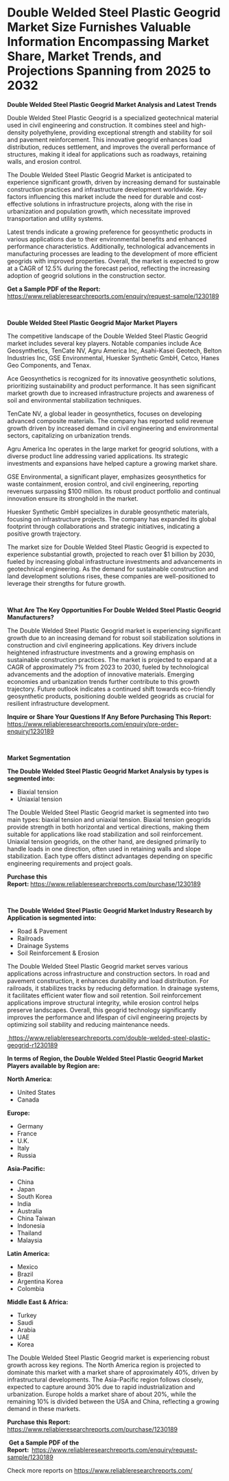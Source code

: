 <p><h1>Double Welded Steel Plastic Geogrid Market Size Furnishes Valuable Information Encompassing Market Share, Market Trends, and Projections Spanning from 2025 to 2032</h1></p><p><strong>Double Welded Steel Plastic Geogrid Market Analysis and Latest Trends</strong></p>
<p><p>Double Welded Steel Plastic Geogrid is a specialized geotechnical material used in civil engineering and construction. It combines steel and high-density polyethylene, providing exceptional strength and stability for soil and pavement reinforcement. This innovative geogrid enhances load distribution, reduces settlement, and improves the overall performance of structures, making it ideal for applications such as roadways, retaining walls, and erosion control.</p><p>The Double Welded Steel Plastic Geogrid Market is anticipated to experience significant growth, driven by increasing demand for sustainable construction practices and infrastructure development worldwide. Key factors influencing this market include the need for durable and cost-effective solutions in infrastructure projects, along with the rise in urbanization and population growth, which necessitate improved transportation and utility systems. </p><p>Latest trends indicate a growing preference for geosynthetic products in various applications due to their environmental benefits and enhanced performance characteristics. Additionally, technological advancements in manufacturing processes are leading to the development of more efficient geogrids with improved properties. Overall, the market is expected to grow at a CAGR of 12.5% during the forecast period, reflecting the increasing adoption of geogrid solutions in the construction sector.</p></p>
<p><strong>Get a Sample PDF of the Report:&nbsp;</strong> <a href="https://www.reliableresearchreports.com/enquiry/request-sample/1230189?utm_campaign=2652&utm_medium=2&utm_source=Github&utm_content=ia&utm_term=03042025&utm_id=double-welded-steel-plastic-geogrid">https://www.reliableresearchreports.com/enquiry/request-sample/1230189</a></p>
<p>&nbsp;</p>
<p><strong>Double Welded Steel Plastic Geogrid Major Market Players</strong></p>
<p><p>The competitive landscape of the Double Welded Steel Plastic Geogrid market includes several key players. Notable companies include Ace Geosynthetics, TenCate NV, Agru America Inc, Asahi-Kasei Geotech, Belton Industries Inc, GSE Environmental, Huesker Synthetic GmbH, Cetco, Hanes Geo Components, and Tenax. </p><p>Ace Geosynthetics is recognized for its innovative geosynthetic solutions, prioritizing sustainability and product performance. It has seen significant market growth due to increased infrastructure projects and awareness of soil and environmental stabilization techniques.</p><p>TenCate NV, a global leader in geosynthetics, focuses on developing advanced composite materials. The company has reported solid revenue growth driven by increased demand in civil engineering and environmental sectors, capitalizing on urbanization trends.</p><p>Agru America Inc operates in the large market for geogrid solutions, with a diverse product line addressing varied applications. Its strategic investments and expansions have helped capture a growing market share.</p><p>GSE Environmental, a significant player, emphasizes geosynthetics for waste containment, erosion control, and civil engineering, reporting revenues surpassing $100 million. Its robust product portfolio and continual innovation ensure its stronghold in the market.</p><p>Huesker Synthetic GmbH specializes in durable geosynthetic materials, focusing on infrastructure projects. The company has expanded its global footprint through collaborations and strategic initiatives, indicating a positive growth trajectory.</p><p>The market size for Double Welded Steel Plastic Geogrid is expected to experience substantial growth, projected to reach over $1 billion by 2030, fueled by increasing global infrastructure investments and advancements in geotechnical engineering. As the demand for sustainable construction and land development solutions rises, these companies are well-positioned to leverage their strengths for future growth.</p></p>
<p>&nbsp;</p>
<p><strong>What Are The Key Opportunities For Double Welded Steel Plastic Geogrid Manufacturers?</strong></p>
<p><p>The Double Welded Steel Plastic Geogrid market is experiencing significant growth due to an increasing demand for robust soil stabilization solutions in construction and civil engineering applications. Key drivers include heightened infrastructure investments and a growing emphasis on sustainable construction practices. The market is projected to expand at a CAGR of approximately 7% from 2023 to 2030, fueled by technological advancements and the adoption of innovative materials. Emerging economies and urbanization trends further contribute to this growth trajectory. Future outlook indicates a continued shift towards eco-friendly geosynthetic products, positioning double welded geogrids as crucial for resilient infrastructure development.</p></p>
<p><strong>Inquire or Share Your Questions If Any Before Purchasing This Report:</strong> <a href="https://www.reliableresearchreports.com/enquiry/pre-order-enquiry/1230189?utm_campaign=2652&utm_medium=2&utm_source=Github&utm_content=ia&utm_term=03042025&utm_id=double-welded-steel-plastic-geogrid">https://www.reliableresearchreports.com/enquiry/pre-order-enquiry/1230189</a></p>
<p>&nbsp;</p>
<p><strong>Market Segmentation</strong></p>
<p><strong>The Double Welded Steel Plastic Geogrid Market Analysis by types is segmented into:</strong></p>
<p><ul><li>Biaxial tension</li><li>Uniaxial tension</li></ul></p>
<p><p>The Double Welded Steel Plastic Geogrid market is segmented into two main types: biaxial tension and uniaxial tension. Biaxial tension geogrids provide strength in both horizontal and vertical directions, making them suitable for applications like road stabilization and soil reinforcement. Uniaxial tension geogrids, on the other hand, are designed primarily to handle loads in one direction, often used in retaining walls and slope stabilization. Each type offers distinct advantages depending on specific engineering requirements and project goals.</p></p>
<p><strong>Purchase this Report:&nbsp;</strong><a href="https://www.reliableresearchreports.com/purchase/1230189?utm_campaign=2652&utm_medium=2&utm_source=Github&utm_content=ia&utm_term=03042025&utm_id=double-welded-steel-plastic-geogrid">https://www.reliableresearchreports.com/purchase/1230189</a></p>
<p>&nbsp;</p>
<p><strong>The Double Welded Steel Plastic Geogrid Market Industry Research by Application is segmented into:</strong></p>
<p><ul><li>Road & Pavement</li><li>Railroads</li><li>Drainage Systems</li><li>Soil Reinforcement & Erosion</li></ul></p>
<p><p>The Double Welded Steel Plastic Geogrid market serves various applications across infrastructure and construction sectors. In road and pavement construction, it enhances durability and load distribution. For railroads, it stabilizes tracks by reducing deformation. In drainage systems, it facilitates efficient water flow and soil retention. Soil reinforcement applications improve structural integrity, while erosion control helps preserve landscapes. Overall, this geogrid technology significantly improves the performance and lifespan of civil engineering projects by optimizing soil stability and reducing maintenance needs.</p></p>
<p><a href="https://www.reliableresearchreports.com/double-welded-steel-plastic-geogrid-r1230189?utm_campaign=2652&utm_medium=2&utm_source=Github&utm_content=ia&utm_term=03042025&utm_id=double-welded-steel-plastic-geogrid">&nbsp;https://www.reliableresearchreports.com/double-welded-steel-plastic-geogrid-r1230189</a></p>
<p><strong>In terms of Region, the Double Welded Steel Plastic Geogrid Market Players available by Region are:</strong></p>
<p>
    <p> <strong> North America: </strong>
        <ul>
            <li>United States</li>
            <li>Canada</li>
        </ul>
        </p> 
    <p> <strong> Europe: </strong>
        <ul>
            <li>Germany</li>
            <li>France</li>
            <li>U.K.</li>
            <li>Italy</li>
            <li>Russia</li>
        </ul>
        </p> 
    <p> <strong> Asia-Pacific: </strong>
        <ul>
            <li>China</li>
            <li>Japan</li>
            <li>South Korea</li>
            <li>India</li>
            <li>Australia</li>
            <li>China Taiwan</li>
            <li>Indonesia</li>
            <li>Thailand</li>
            <li>Malaysia</li>
        </ul>
        </p> 
    <p> <strong> Latin America: </strong>
        <ul>
            <li>Mexico</li>
            <li>Brazil</li>
            <li>Argentina Korea</li>
            <li>Colombia</li>
        </ul>
        </p> 
    <p> <strong> Middle East & Africa: </strong>
        <ul>
            <li>Turkey</li>
            <li>Saudi</li>
            <li>Arabia</li>
            <li>UAE</li>
            <li>Korea</li>
        </ul>
    </p>
    </p>
<p><p>The Double Welded Steel Plastic Geogrid market is experiencing robust growth across key regions. The North America region is projected to dominate this market with a market share of approximately 40%, driven by infrastructural developments. The Asia-Pacific region follows closely, expected to capture around 30% due to rapid industrialization and urbanization. Europe holds a market share of about 20%, while the remaining 10% is divided between the USA and China, reflecting a growing demand in these markets.</p></p>
<p><strong>Purchase this Report: </strong><a href="https://www.reliableresearchreports.com/purchase/1230189?utm_campaign=2652&utm_medium=2&utm_source=Github&utm_content=ia&utm_term=03042025&utm_id=double-welded-steel-plastic-geogrid">https://www.reliableresearchreports.com/purchase/1230189</a></p>
<p>&nbsp;<strong>Get a Sample PDF of the Report:&nbsp;&nbsp;</strong><a href="https://www.reliableresearchreports.com/enquiry/request-sample/1230189?utm_campaign=2652&utm_medium=2&utm_source=Github&utm_content=ia&utm_term=03042025&utm_id=double-welded-steel-plastic-geogrid">https://www.reliableresearchreports.com/enquiry/request-sample/1230189</a></p>
<p><strong></strong></p>
<p>Check more reports on <a href="https://www.reliableresearchreports.com/?utm_campaign=2652&utm_medium=2&utm_source=Github&utm_content=ia&utm_term=03042025&utm_id=double-welded-steel-plastic-geogrid">https://www.reliableresearchreports.com/</a></p>